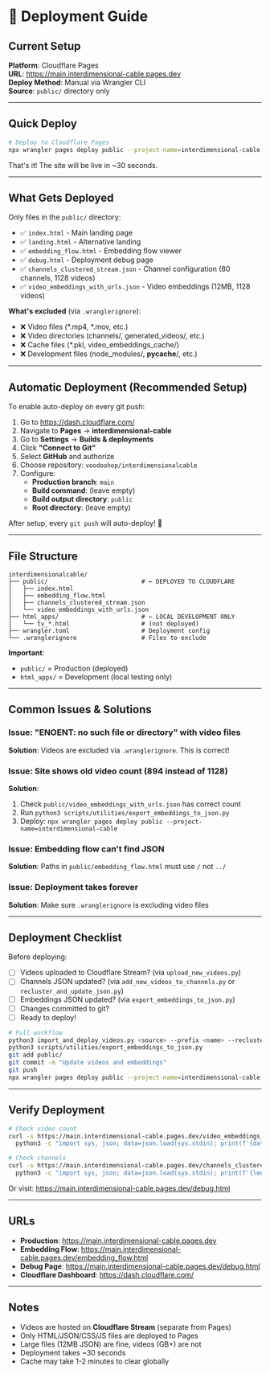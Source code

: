 # 🚀 Deployment Guide

## Current Setup

**Platform**: Cloudflare Pages  
**URL**: https://main.interdimensional-cable.pages.dev  
**Deploy Method**: Manual via Wrangler CLI  
**Source**: `public/` directory only

---

## Quick Deploy

```bash
# Deploy to Cloudflare Pages
npx wrangler pages deploy public --project-name=interdimensional-cable
```

That's it! The site will be live in ~30 seconds.

---

## What Gets Deployed

Only files in the `public/` directory:
- ✅ `index.html` - Main landing page
- ✅ `landing.html` - Alternative landing
- ✅ `embedding_flow.html` - Embedding flow viewer
- ✅ `debug.html` - Deployment debug page
- ✅ `channels_clustered_stream.json` - Channel configuration (80 channels, 1128 videos)
- ✅ `video_embeddings_with_urls.json` - Video embeddings (12MB, 1128 videos)

**What's excluded** (via `.wranglerignore`):
- ❌ Video files (*.mp4, *.mov, etc.)
- ❌ Video directories (channels/, generated_videos/, etc.)
- ❌ Cache files (*.pkl, video_embeddings_cache/)
- ❌ Development files (node_modules/, __pycache__/, etc.)

---

## Automatic Deployment (Recommended Setup)

To enable auto-deploy on every git push:

1. Go to https://dash.cloudflare.com/
2. Navigate to **Pages** → **interdimensional-cable**
3. Go to **Settings** → **Builds & deployments**
4. Click **"Connect to Git"**
5. Select **GitHub** and authorize
6. Choose repository: `voodoohop/interdimensionalcable`
7. Configure:
   - **Production branch**: `main`
   - **Build command**: (leave empty)
   - **Build output directory**: `public`
   - **Root directory**: (leave empty)

After setup, every `git push` will auto-deploy! 🎉

---

## File Structure

```
interdimensionalcable/
├── public/                          # ← DEPLOYED TO CLOUDFLARE
│   ├── index.html
│   ├── embedding_flow.html
│   ├── channels_clustered_stream.json
│   └── video_embeddings_with_urls.json
├── html_apps/                       # ← LOCAL DEVELOPMENT ONLY
│   └── tv_*.html                    # (not deployed)
├── wrangler.toml                    # Deployment config
└── .wranglerignore                  # Files to exclude
```

**Important**: 
- `public/` = Production (deployed)
- `html_apps/` = Development (local testing only)

---

## Common Issues & Solutions

### Issue: "ENOENT: no such file or directory" with video files
**Solution**: Videos are excluded via `.wranglerignore`. This is correct!

### Issue: Site shows old video count (894 instead of 1128)
**Solution**: 
1. Check `public/video_embeddings_with_urls.json` has correct count
2. Run `python3 scripts/utilities/export_embeddings_to_json.py`
3. Deploy: `npx wrangler pages deploy public --project-name=interdimensional-cable`

### Issue: Embedding flow can't find JSON
**Solution**: Paths in `public/embedding_flow.html` must use `/` not `../`

### Issue: Deployment takes forever
**Solution**: Make sure `.wranglerignore` is excluding video files

---

## Deployment Checklist

Before deploying:

- [ ] Videos uploaded to Cloudflare Stream? (via `upload_new_videos.py`)
- [ ] Channels JSON updated? (via `add_new_videos_to_channels.py` or `recluster_and_update_json.py`)
- [ ] Embeddings JSON updated? (via `export_embeddings_to_json.py`)
- [ ] Changes committed to git?
- [ ] Ready to deploy!

```bash
# Full workflow
python3 import_and_deploy_videos.py <source> --prefix <name> --recluster
python3 scripts/utilities/export_embeddings_to_json.py
git add public/
git commit -m "Update videos and embeddings"
git push
npx wrangler pages deploy public --project-name=interdimensional-cable
```

---

## Verify Deployment

```bash
# Check video count
curl -s https://main.interdimensional-cable.pages.dev/video_embeddings_with_urls.json | \
  python3 -c "import sys, json; data=json.load(sys.stdin); print(f'{data[\"total_videos\"]} videos')"

# Check channels
curl -s https://main.interdimensional-cable.pages.dev/channels_clustered_stream.json | \
  python3 -c "import sys, json; data=json.load(sys.stdin); print(f'{len(data[\"channels\"])} channels')"
```

Or visit: https://main.interdimensional-cable.pages.dev/debug.html

---

## URLs

- **Production**: https://main.interdimensional-cable.pages.dev
- **Embedding Flow**: https://main.interdimensional-cable.pages.dev/embedding_flow.html
- **Debug Page**: https://main.interdimensional-cable.pages.dev/debug.html
- **Cloudflare Dashboard**: https://dash.cloudflare.com/

---

## Notes

- Videos are hosted on **Cloudflare Stream** (separate from Pages)
- Only HTML/JSON/CSS/JS files are deployed to Pages
- Large files (12MB JSON) are fine, videos (GB+) are not
- Deployment takes ~30 seconds
- Cache may take 1-2 minutes to clear globally
